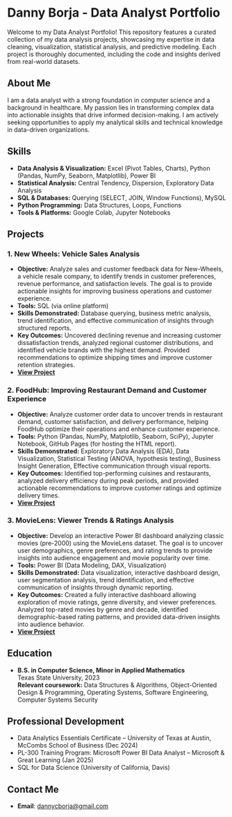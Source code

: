 # Danny Borja - Data Analyst Portfolio

Welcome to my Data Analyst Portfolio! This repository features a curated collection of my data analysis projects, showcasing my expertise in data cleaning, visualization, statistical analysis, and predictive modeling. Each project is thoroughly documented, including the code and insights derived from real-world datasets.

## About Me

I am a data analyst with a strong foundation in computer science and a background in healthcare. My passion lies in transforming complex data into actionable insights that drive informed decision-making. I am actively seeking opportunities to apply my analytical skills and technical knowledge in data-driven organizations.

## Skills
- **Data Analysis & Visualization:** Excel (Pivot Tables, Charts), Python (Pandas, NumPy, Seaborn, Matplotlib), Power BI
- **Statistical Analysis:** Central Tendency, Dispersion, Exploratory Data Analysis
- **SQL & Databases:** Querying (SELECT, JOIN, Window Functions), MySQL
- **Python Programming:** Data Structures, Loops, Functions
- **Tools & Platforms:** Google Colab, Jupyter Notebooks

## Projects
### **1. New Wheels: Vehicle Sales Analysis**  
- **Objective:** Analyze sales and customer feedback data for New-Wheels, a vehicle resale company, to identify trends in customer preferences, revenue performance, and satisfaction levels. The goal is to provide actionable insights for improving business operations and customer experience.
- **Tools:** SQL (via online platform)
- **Skills Demonstrated:** Database querying, business metric analysis, trend identification, and effective communication of insights through structured reports.
- **Key Outcomes:** Uncovered declining revenue and increasing customer dissatisfaction trends, analyzed regional customer distributions, and identified vehicle brands with the highest demand. Provided recommendations to optimize shipping times and improve customer retention strategies.
- [**View Project** ](https://github.com/dannycborja/new-wheels-sql-analysis)  

### **2. FoodHub: Improving Restaurant Demand and Customer Experience**
- **Objective:** Analyze customer order data to uncover trends in restaurant demand, customer satisfaction, and delivery performance, helping FoodHub optimize their operations and enhance customer experience.  
- **Tools:** Python (Pandas, NumPy, Matplotlib, Seaborn, SciPy), Jupyter Notebook, GitHub Pages (for hosting the HTML report).  
- **Skills Demonstrated:** Exploratory Data Analysis (EDA), Data Visualization, Statistical Testing (ANOVA, hypothesis testing), Business Insight Generation, Effective communication through visual reports.  
- **Key Outcomes:** Identified top-performing cuisines and restaurants, analyzed delivery efficiency during peak periods, and provided actionable recommendations to improve customer ratings and optimize delivery times.  
- [**View Project** ](https://github.com/dannycborja/foodhub-data-analysis)  

### **3. MovieLens: Viewer Trends & Ratings Analysis**
- **Objective:** Develop an interactive Power BI dashboard analyzing classic movies (pre-2000) using the MovieLens dataset. The goal is to uncover user demographics, genre preferences, and rating trends to provide insights into audience engagement and movie popularity over time.
- **Tools:** Power BI (Data Modeling, DAX, Visualization)
- **Skills Demonstrated:** Data visualization, interactive dashboard design, user segmentation analysis, trend identification, and effective communication of insights through dynamic reporting.
- **Key Outcomes:** Created a fully interactive dashboard allowing exploration of movie ratings, genre diversity, and viewer preferences. Analyzed top-rated movies by genre and decade, identified demographic-based rating patterns, and provided data-driven insights into audience behavior.
- [**View Project** ](https://github.com/dannycborja/powerbi-movielens-analysis)

## Education
- **B.S. in Computer Science, Minor in Applied Mathematics**  
Texas State University, 2023  
**Relevant coursework:** Data Structures & Algorithms, Object-Oriented Design & Programming, Operating Systems, Software Engineering, Computer Systems Security

## Professional Development
- Data Analytics Essentials Certificate – University of Texas at Austin, McCombs School of Business (Dec 2024)
- PL-300 Training Program: Microsoft Power BI Data Analyst – Microsoft & Great Learning (Jan 2025)                   
- SQL for Data Science (University of California, Davis)

## Contact Me
- **Email**: dannycborja@gmail.com
